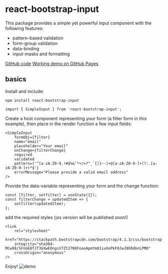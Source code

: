# react-bootstrap-input

This package provides a simple yet powerful input component with the following features:

-   pattern-based validation
-   form-group validation
-   data-binding
-   input-masks and formatting

[GitHub code](https://carlosaccone.github.io/react-bootstrap-input/)
[Working demo on GitHub Pages](https://carlosaccone.github.io/react-bootstrap-input/)

## basics

Install and include:

```
npm install react-bootstrap-input

import { SimpleInput } from 'react-bootstrap-input';
```

Create a host component representing your form (a filter form in this example), then place in the render function a few input fields:

```
<SimpleInput
    formObj={filter}
    name="email"
    placeholder="Your email"
    onChange={filterChange}
    required
    validated
    pattern={'^[a-zA-Z0-9.!#$%&’*+/=?^_`{|}~-]+@[a-zA-Z0-9-]+(?:.[a-zA-Z0-9-]+)*$'}
    errorMessage="Please provide a valid email address"
/>
```

Provide the data-variable representing your form and the change function:

```
const [filter, setfilter] = useState({});
const filterChange = updatedItem => {
    setfilter(updatedItem);
};
```

add the required styles (jss version will be published soon!)

```
<link
    rel="stylesheet"
    href="https://stackpath.bootstrapcdn.com/bootstrap/4.1.3/css/bootstrap.min.css"
    integrity="sha384-MCw98/SFnGE8fJT3GXwEOngsV7Zt27NXFoaoApmYm81iuXoPkFOJwJ8ERdknLPMO"
    crossOrigin="anonymous"
/>

```

Enjoy!
![demo](./public/react-bootstrap-input.gif)
